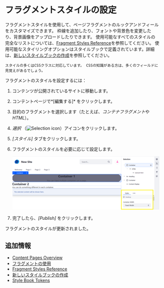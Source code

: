 # フラグメントスタイルの設定

フラグメントスタイルを使用して、ページフラグメントのルックアンドフィールをカスタマイズできます。 枠線を追加したり、フォントや背景色を変更したり、背景画像をアップロードしたりできます。 使用可能なすべてのスタイルの完全なリストについては、[Fragment Styles Reference](./fragment-styles-reference.md)を参照してください。 使用可能なスタイリングオプションはスタイルブックで定義されています。詳細は、[新しいスタイルブックの作成](../../site-appearance/using-a-style-book-to-standardize-site-appearance.md)を参照してください。

```{tip}
スタイルの多くはCSSクラスに対応しています。 CSSの知識がある方は、多くのフィールドに見覚えがあるでしょう。
```

フラグメントのスタイルを設定するには：

1.  コンテンツが公開されているサイトに移動します。

2.  コンテントページで*[編集する]* をクリックします。

3.  目的のフラグメントを選択します（たとえば、*コンテナフラグメント*や*HTML*）。

4.  *選択* （![Selection icon](../../../images/icon-page-tree.png)）アイコンをクリックします。

5.  *[スタイル]* タブをクリックします。

6.  フラグメントのスタイルを必要に応じて設定します。

    ![選択メニューでフラグメントスタイルを設定します。](./configuring-fragment-styles/images/01.png)

7.  完了したら、*[Publish]* をクリックします。

フラグメントのスタイルが更新されました。

## 追加情報

  - [Content Pages Overview](./content-pages-overview.md)
  - [フラグメントの使用](./using-fragments.md)
  - [Fragment Styles Reference](./fragment-styles-reference.md)
  - [新しいスタイルブックの作成](../../site-appearance/using-a-style-book-to-standardize-site-appearance.md)
  - [Style Book Tokens](../../site-appearance/developer-guide/style-book-token-definitions.md)
